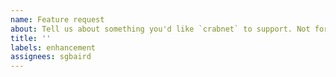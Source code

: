 ```yaml
---
name: Feature request
about: Tell us about something you'd like `crabnet` to support. Not for asking general questions - see below.
title: ''
labels: enhancement
assignees: sgbaird
---
```

<!--Below, please include details of the feature you would like to see and why you would like to see it/the use case.-->
